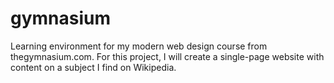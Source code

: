# gymnasium
Learning environment for my modern web design course from thegymnasium.com.
For this project, I will create a single-page website with content on a subject I find on Wikipedia. 

